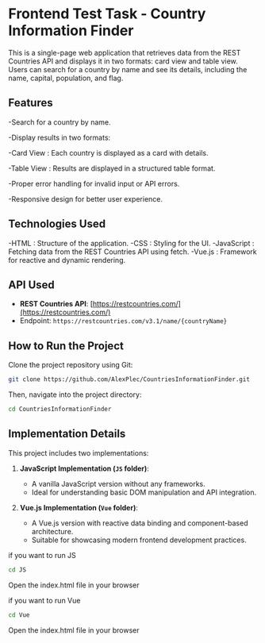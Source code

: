 # Frontend Test Task - Country Information Finder

This is a single-page web application that retrieves data from the REST Countries API and displays it in two formats: card view and table view.
Users can search for a country by name and see its details, including the name, capital, population, and flag.

## Features

-Search for a country by name.

-Display results in two formats:

-Card View : Each country is displayed as a card with details.

-Table View : Results are displayed in a structured table format.

-Proper error handling for invalid input or API errors.

-Responsive design for better user experience.

## Technologies Used

-HTML : Structure of the application.
-CSS : Styling for the UI.
-JavaScript : Fetching data from the REST Countries API using fetch.
-Vue.js : Framework for reactive and dynamic rendering.

## API Used

- **REST Countries API**: [https://restcountries.com/](https://restcountries.com/)
- Endpoint: `https://restcountries.com/v3.1/name/{countryName}`

## How to Run the Project

Clone the project repository using Git:

```sh
git clone https://github.com/AlexPlec/CountriesInformationFinder.git
```

Then, navigate into the project directory:

```sh
cd CountriesInformationFinder
```

## Implementation Details

This project includes two implementations:

1. **JavaScript Implementation (`JS` folder)**:
   - A vanilla JavaScript version without any frameworks.
   - Ideal for understanding basic DOM manipulation and API integration.

2. **Vue.js Implementation (`Vue` folder)**:
   - A Vue.js version with reactive data binding and component-based architecture.
   - Suitable for showcasing modern frontend development practices.

if you want to run JS 

```sh
cd JS
```

Open the index.html file in your browser

if you want to run Vue

```sh
cd Vue
```

Open the index.html file in your browser
